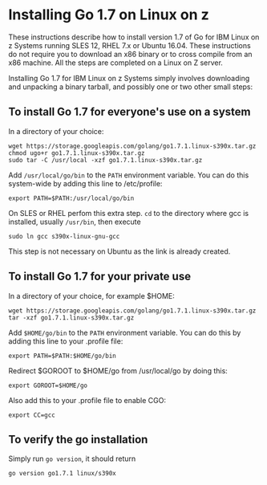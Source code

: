 # Installing Go 1.7 on Linux on z

These instructions describe how to install version 1.7 of Go for IBM Linux on z Systems running SLES 12, RHEL 7.x or Ubuntu 16.04. These instructions do not require you to download an x86 binary or to cross compile from an x86 machine. All the steps are completed on a Linux on Z server.

Installing Go 1.7 for IBM Linux on z Systems simply involves downloading and unpacking a binary tarball, and possibly one or two other small steps:

## To install Go 1.7 for everyone's use on a system

In a directory of your choice:
   ```
wget https://storage.googleapis.com/golang/go1.7.1.linux-s390x.tar.gz
chmod ugo+r go1.7.1.linux-s390x.tar.gz
sudo tar -C /usr/local -xzf go1.7.1.linux-s390x.tar.gz
   ```
Add ``/usr/local/go/bin`` to the ``PATH`` environment variable. You can do this system-wide by adding this line to /etc/profile:

   ```
export PATH=$PATH:/usr/local/go/bin
   ```

On SLES or RHEL perfom this extra step. ``cd`` to the directory where gcc is installed, usually ``/usr/bin``, then execute

   ```
sudo ln gcc s390x-linux-gnu-gcc

   ```
This step is not necessary on Ubuntu as the link is already created.

## To install Go 1.7 for your private use

In a directory of your choice, for example $HOME:
   ```
wget https://storage.googleapis.com/golang/go1.7.1.linux-s390x.tar.gz
tar -xzf go1.7.1.linux-s390x.tar.gz
   ```
Add ``$HOME/go/bin`` to the ``PATH`` environment variable. You can do this by adding this line to your .profile file:

   ```
export PATH=$PATH:$HOME/go/bin
   ```

Redirect $GOROOT to $HOME/go from /usr/local/go by doing this:

   ```
export GOROOT=$HOME/go
   ```

Also add this to your .profile file to enable CGO:

   ```
export CC=gcc
   ```

## To verify the go installation

Simply run `go version`, it should return

   ```
go version go1.7.1 linux/s390x
   ```
